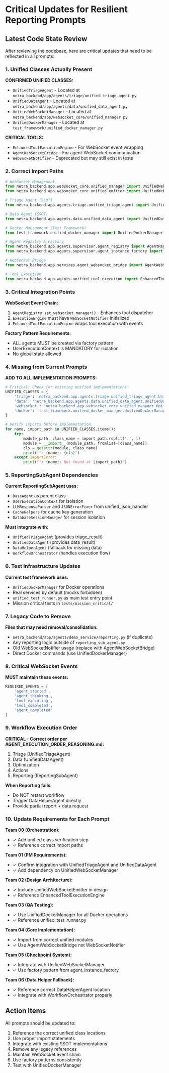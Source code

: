 # Critical Updates for Resilient Reporting Prompts

## Latest Code State Review

After reviewing the codebase, here are critical updates that need to be reflected in all prompts:

### 1. Unified Classes Actually Present

**CONFIRMED UNIFIED CLASSES:**
- `UnifiedTriageAgent` - Located at `netra_backend/app/agents/triage/unified_triage_agent.py`
- `UnifiedDataAgent` - Located at `netra_backend/app/agents/data/unified_data_agent.py`
- `UnifiedWebSocketManager` - Located at `netra_backend/app/websocket_core/unified_manager.py`
- `UnifiedDockerManager` - Located at `test_framework/unified_docker_manager.py`

**CRITICAL TOOLS:**
- `EnhancedToolExecutionEngine` - For WebSocket event wrapping
- `AgentWebSocketBridge` - For agent-WebSocket communication
- `WebSocketNotifier` - Deprecated but may still exist in tests

### 2. Correct Import Paths

```python
# WebSocket Management
from netra_backend.app.websocket_core.unified_manager import UnifiedWebSocketManager
from netra_backend.app.websocket_core.unified_emitter import UnifiedWebSocketEmitter

# Triage Agent (SSOT)
from netra_backend.app.agents.triage.unified_triage_agent import UnifiedTriageAgent

# Data Agent (SSOT)
from netra_backend.app.agents.data.unified_data_agent import UnifiedDataAgent

# Docker Management (Test Framework)
from test_framework.unified_docker_manager import UnifiedDockerManager

# Agent Registry & Factory
from netra_backend.app.agents.supervisor.agent_registry import AgentRegistry
from netra_backend.app.agents.supervisor.agent_instance_factory import get_agent_instance_factory

# WebSocket Bridge
from netra_backend.app.services.agent_websocket_bridge import AgentWebSocketBridge

# Tool Execution
from netra_backend.app.agents.unified_tool_execution import EnhancedToolExecutionEngine
```

### 3. Critical Integration Points

**WebSocket Event Chain:**
1. `AgentRegistry.set_websocket_manager()` - Enhances tool dispatcher
2. `ExecutionEngine` must have `WebSocketNotifier` initialized
3. `EnhancedToolExecutionEngine` wraps tool execution with events

**Factory Pattern Requirements:**
- ALL agents MUST be created via factory pattern
- UserExecutionContext is MANDATORY for isolation
- No global state allowed

### 4. Missing from Current Prompts

**ADD TO ALL IMPLEMENTATION PROMPTS:**

```python
# Critical: Check for existing unified implementations
UNIFIED_CLASSES = {
    'triage': 'netra_backend.app.agents.triage.unified_triage_agent.UnifiedTriageAgent',
    'data': 'netra_backend.app.agents.data.unified_data_agent.UnifiedDataAgent',
    'websocket': 'netra_backend.app.websocket_core.unified_manager.UnifiedWebSocketManager',
    'docker': 'test_framework.unified_docker_manager.UnifiedDockerManager'
}

# Verify imports before implementation
for name, import_path in UNIFIED_CLASSES.items():
    try:
        module_path, class_name = import_path.rsplit('.', 1)
        module = __import__(module_path, fromlist=[class_name])
        cls = getattr(module, class_name)
        print(f"✓ {name}: {cls}")
    except ImportError:
        print(f"✗ {name}: Not found at {import_path}")
```

### 5. ReportingSubAgent Dependencies

**Current ReportingSubAgent uses:**
- `BaseAgent` as parent class
- `UserExecutionContext` for isolation
- `LLMResponseParser` and `JSONErrorFixer` from unified_json_handler
- `CacheHelpers` for cache key generation
- `DatabaseSessionManager` for session isolation

**Must integrate with:**
- `UnifiedTriageAgent` (provides triage_result)
- `UnifiedDataAgent` (provides data_result)
- `DataHelperAgent` (fallback for missing data)
- `WorkflowOrchestrator` (handles execution flow)

### 6. Test Infrastructure Updates

**Current test framework uses:**
- `UnifiedDockerManager` for Docker operations
- Real services by default (mocks forbidden)
- `unified_test_runner.py` as main test entry point
- Mission critical tests in `tests/mission_critical/`

### 7. Legacy Code to Remove

**Files that may need removal/consolidation:**
- `netra_backend/app/agents/demo_service/reporting.py` (if duplicate)
- Any reporting logic outside of `reporting_sub_agent.py`
- Old WebSocketNotifier usage (replace with AgentWebSocketBridge)
- Direct Docker commands (use UnifiedDockerManager)

### 8. Critical WebSocket Events

**MUST maintain these events:**
```python
REQUIRED_EVENTS = [
    'agent_started',
    'agent_thinking', 
    'tool_executing',
    'tool_completed',
    'agent_completed'
]
```

### 9. Workflow Execution Order

**CRITICAL - Correct order per AGENT_EXECUTION_ORDER_REASONING.md:**
1. Triage (UnifiedTriageAgent)
2. Data (UnifiedDataAgent)
3. Optimization
4. Actions
5. Reporting (ReportingSubAgent)

**When Reporting fails:**
- Do NOT restart workflow
- Trigger DataHelperAgent directly
- Provide partial report + data request

### 10. Update Requirements for Each Prompt

**Team 00 (Orchestration):**
- ✓ Add unified class verification step
- ✓ Reference correct import paths

**Team 01 (PM Requirements):**
- ✓ Confirm integration with UnifiedTriageAgent and UnifiedDataAgent
- ✓ Add dependency on UnifiedWebSocketManager

**Team 02 (Design Architecture):**
- ✓ Include UnifiedWebSocketEmitter in design
- ✓ Reference EnhancedToolExecutionEngine

**Team 03 (QA Testing):**
- ✓ Use UnifiedDockerManager for all Docker operations
- ✓ Reference unified_test_runner.py

**Team 04 (Core Implementation):**
- ✓ Import from correct unified modules
- ✓ Use AgentWebSocketBridge not WebSocketNotifier

**Team 05 (Checkpoint System):**
- ✓ Integrate with UnifiedWebSocketManager
- ✓ Use factory pattern from agent_instance_factory

**Team 06 (Data Helper Fallback):**
- ✓ Reference correct DataHelperAgent location
- ✓ Integrate with WorkflowOrchestrator properly

## Action Items

All prompts should be updated to:
1. Reference the correct unified class locations
2. Use proper import statements
3. Integrate with existing SSOT implementations
4. Remove any legacy references
5. Maintain WebSocket event chain
6. Use factory patterns consistently
7. Test with UnifiedDockerManager